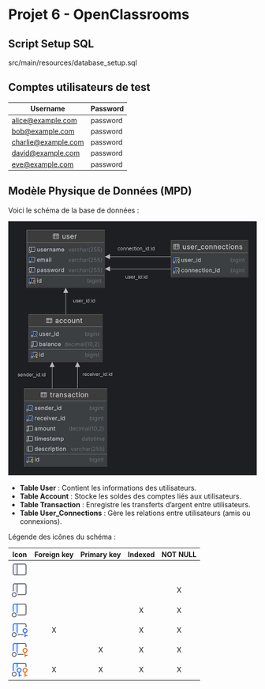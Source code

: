 # Projet 6 - OpenClassrooms
## Script Setup SQL
src/main/resources/database_setup.sql

## Comptes utilisateurs de test

| Username | Password |
|----------|----------|
| alice@example.com    | password |
| bob@example.com    | password    |
| charlie@example.com    | password    |
| david@example.com    | password    |
| eve@example.com                     |    password      |

## Modèle Physique de Données (MPD)

Voici le schéma de la base de données :

![MPD](src/assets/pay_my_buddy_mpd.jpg)

- **Table User** : Contient les informations des utilisateurs.
- **Table Account** : Stocke les soldes des comptes liés aux utilisateurs.
- **Table Transaction** : Enregistre les transferts d’argent entre utilisateurs.
- **Table User_Connections** : Gère les relations entre utilisateurs (amis ou connexions).

Légende des icônes du schéma :

| Icon                                                                                 | Foreign key | Primary key | Indexed | NOT NULL |
|--------------------------------------------------------------------------------------|:-----------:|:-----------:|:-------:|:--------:|
| ![Column icon](src/assets/database-plugin.icons.expui.column.svg)                    |             |             |         |          |
| ![Column icon](src/assets/database-plugin.icons.expui.columnDot.svg)                 |             |             |         |    X     |
| ![Column icon](src/assets/database-plugin.icons.expui.columnDotIndex.svg)            |             |             |    X    |    X     |
| ![Column icon](src/assets/database-plugin.icons.expui.columnBlueKeyDotIndex.svg)     |      X      |             |    X    |    X     |
| ![Column icon](src/assets/database-plugin.icons.expui.columnGoldKeyDotIndex.svg)     |             |      X      |    X    |    X     |
| ![Column icon](src/assets/database-plugin.icons.expui.columnGoldBlueKeyDotIndex.svg) |      X      |      X      |    X    |    X     |

